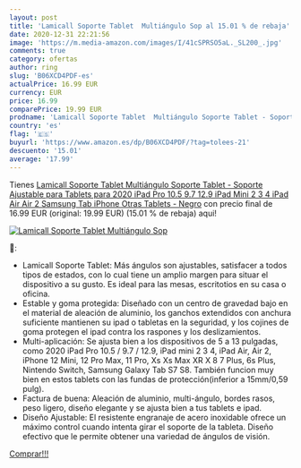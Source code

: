 ```yaml
---
layout: post
title: 'Lamicall Soporte Tablet  Multiángulo Sop al 15.01 % de rebaja'
date: 2020-12-31 22:21:56
image: 'https://m.media-amazon.com/images/I/41cSPRSO5aL._SL200_.jpg'
comments: true
category: ofertas
author: ring
slug: 'B06XCD4PDF-es'
actualPrice: 16.99 EUR
currency: EUR
price: 16.99
comparePrice: 19.99 EUR
prodname: 'Lamicall Soporte Tablet  Multiángulo Soporte Tablet - Soporte Ajustable para Tablets para 2020 iPad Pro 10.5  9.7  12.9  iPad Mini 2 3 4  iPad Air  Air 2  Samsung Tab  iPhone  Otras Tablets - Negro'
country: 'es'
flag: '🇪🇸'
buyurl: 'https://www.amazon.es/dp/B06XCD4PDF/?tag=tolees-21'
descuento: '15.01'
average: '17.99'
---
```


Tienes [Lamicall Soporte Tablet  Multiángulo Soporte Tablet - Soporte Ajustable para Tablets para 2020 iPad Pro 10.5  9.7  12.9  iPad Mini 2 3 4  iPad Air  Air 2  Samsung Tab  iPhone  Otras Tablets - Negro](https://www.amazon.es/dp/B06XCD4PDF/?tag=tolees-21) con precio final de  16.99 EUR (original: 19.99 EUR) (15.01 %  de rebaja) aqui!

[![Lamicall Soporte Tablet  Multiángulo Sop](https://m.media-amazon.com/images/I/41cSPRSO5aL._SL200_.jpg)](https://www.amazon.es/dp/B06XCD4PDF/?tag=tolees-21)

🔎:

- Lamicall Soporte Tablet: Más ángulos son ajustables, satisfacer a todos tipos de estados, con lo cual tiene un amplio margen para situar el dispositivo a su gusto. Es ideal para las mesas, escritotios en su casa o oficina.
- Estable y goma protegida: Diseñado con un centro de gravedad bajo en el material de aleación de aluminio, los ganchos extendidos con anchura suficiente mantienen su ipad o tabletas en la seguridad, y los cojines de goma protegen el ipad contra los raspones y los deslizamientos.
- Multi-aplicación: Se ajusta bien a los dispositivos de 5 a 13 pulgadas, como 2020 iPad Pro 10.5 / 9.7 / 12.9, iPad mini 2 3 4, iPad Air, Air 2, iPhone 12 Mini, 12 Pro Max, 11 Pro, Xs Xs Max XR X 8 7 Plus, 6s Plus, Nintendo Switch, Samsung Galaxy Tab S7 S8. También funcion muy bien en estos tablets con las fundas de protección(inferior a 15mm/0,59 pulg).
- Factura de buena: Aleación de aluminio, multi-ángulo, bordes rasos, peso ligero, diseño elegante y se ajusta bien a tus tablets e ipad.
- Diseño Ajustable: El resistente engranaje de acero inoxidable ofrece un máximo control cuando intenta girar el soporte de la tableta. Diseño efectivo que le permite obtener una variedad de ángulos de visión.

[Comprar!!!](https://www.amazon.es/dp/B06XCD4PDF/?tag=tolees-21)
